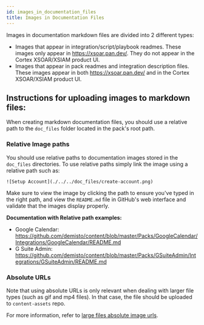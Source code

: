```yaml
---
id: images_in_documentation_files
title: Images in Documentation Files
---
```




Images in documentation markdown files are divided into 2 different types:
- Images that appear in integration/script/playbook readmes. These images only appear in https://xsoar.pan.dev/. They do not appear in the Cortex XSOAR/XSIAM product UI.
- Images that appear in pack readmes and integration description files. These images appear in both https://xsoar.pan.dev/ and in the Cortex XSOAR/XSIAM product UI.

## Instructions for uploading images to markdown files:


When creating markdown documentation files, you should use a relative path to the `doc_files` folder located in the pack's root path.

### Relative Image paths
You should use relative paths to documentation images stored in the `doc_files` directories. To use relative paths simply link the image using a relative path such as:
```
![Setup Account](./../../doc_files/create-account.png)
```

Make sure to view the image by clicking the path to ensure you've typed in the right path, and view the `README.md` file in GitHub's web interface and validate that the images display properly.

**Documentation with Relative path examples:**
* Google Calendar: https://github.com/demisto/content/blob/master/Packs/GoogleCalendar/Integrations/GoogleCalendar/README.md
* G Suite Admin: https://github.com/demisto/content/blob/master/Packs/GSuiteAdmin/Integrations/GSuiteAdmin/README.md

### Absolute URLs

Note that using absolute URLs is only relevant when dealing with larger file types (such as gif and mp4 files).
In that case, the file should be uploaded to `content-assets` repo.

For more information, refer to [large files absolute image urls](../documentation/readme_file#Large-Files).

